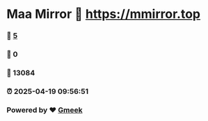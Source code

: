 # Maa Mirror :link: https://mmirror.top 
### :page_facing_up: [5](https://mmirror.top/tag.html) 
### :speech_balloon: 0 
### :hibiscus: 13084 
### :alarm_clock: 2025-04-19 09:56:51 
### Powered by :heart: [Gmeek](https://github.com/Meekdai/Gmeek)
